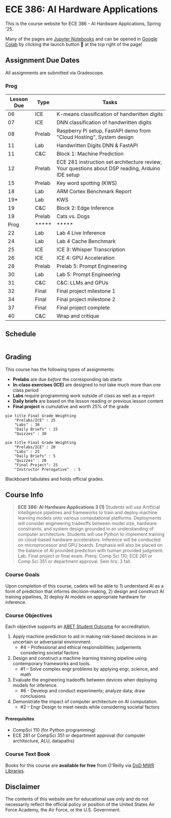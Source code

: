 # ECE 386: AI Hardware Applications

This is the course website for ECE 386 - AI Hardware Applications, Spring '25.

Many of the pages are [Jupyter Notebooks](https://docs.jupyter.org/en/latest/)
and can be opened in [Google Colab](https://colab.research.google.com/)
by clicking the launch button &#x1F680; at the top right of the page!

## Assignment Due Dates

All assignments are submitted via Gradescope.

### Prog

| **Lesson Due** | **Type** | **Tasks**                                                                                        |
|----------------|----------|--------------------------------------------------------------------------------------------------|
| 06             | ICE      | K-means classification of handwritten digits                                                     |
| 07             | ICE      | DNN classification of handwritten digits                                                         |
| 08             | Prelab   | Raspberry Pi setup, FastAPI demo from "Cloud Hosting", System design                             |
| 11             | Lab      | Handwritten Digits DNN & FastAPI                                                                 |
| 11             | C&C      | Block 1: Machine Prediction                                                                      |
| 12             | Prelab   | ECE 281 instruction set architecture review, Your questions about DSP reading, Arduino IDE setup |
| 15             | Prelab   | Key word spotting (KWS)                                                                          |
| 18             | Lab      | ARM Cortex Benchmark Report                                                                      |
| 19*            | Lab      | KWS                                                                                              |
| 19             | C&C      | Block 2: Edge Inference                                                                          |
| 19             | Prelab   | Cats vs. Dogs                                                                                    |
| Prog           | *****    | *****                                                                                            |
| 22             | Lab      | Lab 4 Live Inference                                                                             |
| 24             | Lab      | Lab 4 Cache Benchmark                                                                            |
| 25             | ICE      | ICE 3: Whisper Transcription                                                                     |
| 26             | ICE      | ICE 4: GPU Acceleration                                                                          |
| 28             | Prelab   | Prelab 5: Prompt Engineering                                                                     |
| 30             | Lab      | Lab 5: Prompt Engineering                                                                        |
| 31             | C&C      | C&C: LLMs and GPUs                                                                               |
| 32             | Final    | Final project milestone 1                                                                        |
| 34             | Final    | Final project milestone 2                                                                        |
| 37             | Final    | Final project complete                                                                           |
| 40             | C&C      | Wrap and critique                                                                                |

## Schedule

```{tableofcontents}
```

## Grading

This course has the following types of assignments:

- **Prelabs** are due *before* the corresponding lab starts
- **In-class exercises (ICE)** are designed to not take much more than one class period
- **Labs** require programming work outside of class as well as a report
- **Daily briefs** are based on the lesson reading or previous lesson content
- **Final project** is cumulative and worth 25% of the grade

```{mermaid}
pie title Final Grade Weighting
    "Prelabs/ICE" : 25
    "Labs" : 30
    "Daily Briefs" : 15
    "Quizzes" : 30
```

```{mermaid}
pie title Final Grade Weighting
    "Prelabs/ICE" : 20
    "Labs" : 25
    "Daily Briefs" : 5
    "Quizzes" : 20
    "Final Project": 25
    "Instructor Prerogative​"  : 5
```

Blackboard tabulates and holds official grades.

## Course Info

> **ECE 386: AI Hardware Applications 3 (1)**
> Students will use Artificial Intelligence pipelines and frameworks to train and deploy machine learning models
> onto various computational platforms. Deployments will consider engineering tradeoffs between model size,
> hardware constraints, and system design grounded in an understanding of computer architecture.
> Students will use Python to implement training on cloud-based hardware accelerators. Inference will be conducted
> on microprocessor and GPU boards. Emphasis will also be placed on the balance of AI provided prediction with
> human provided judgment. Lab. Final project or final exam.
> Prerq: Comp Sci 110; ECE 281 or Comp Sci 351 or department approval. Sem hrs: 3 fall.

### Course Goals

Upon completion of this course, cadets will be able to 1) understand AI as a form of prediction that informs decision-making, 2) design and construct AI training pipelines, 3) deploy AI models on appropriate hardware for inference.​

### Course Objectives

Each objective supports an [ABET Student Outcome](https://www.abet.org/accreditation/accreditation-criteria/criteria-for-accrediting-engineering-programs-2024-2025/) for accreditation.

1. Apply machine prediction to aid in making risk-based decisions in an uncertain or adversarial environment.​
    - #4 – Professional and ethical responsibilities; judgements considering societal factors​
2. Design and construct a machine learning training pipeline using contemporary frameworks and tools.​
    - #1 – Solve complex engr problems by applying engr, science, and math​
3. Evaluate the engineering tradeoffs between devices when deploying models for inference.​
    - #6 - Develop and conduct experiments; analyze data; draw conclusions​
4. Demonstrate the impact of computer architecture on AI computation.​
    - #2 – Engr Design to meet needs while considering societal factors​

#### Prerequisites

- CompSci 110 (for Python programming)
- ECE 281 or CompSci 351 or department approval (for computer architecture, ALU, datapaths)

### Course Text Book

Books for this course are **available for free** from O'Reilly via [DoD MWR Libraries](https://www.dodmwrlibraries.org/).

## Disclaimer

The contents of this website are for educational use only and do not necessarily reflect the official policy
or position of the United States Air Force Academy, the Air Force, or the U.S. Government.
